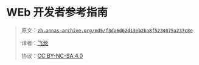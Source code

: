 # WEb 开发者参考指南

> 原文：[`zh.annas-archive.org/md5/f3da6d62d13eb2ba8f5234075a237c8e`](https://zh.annas-archive.org/md5/f3da6d62d13eb2ba8f5234075a237c8e)
> 
> 译者：[飞龙](https://github.com/wizardforcel)
> 
> 协议：[CC BY-NC-SA 4.0](http://creativecommons.org/licenses/by-nc-sa/4.0/)